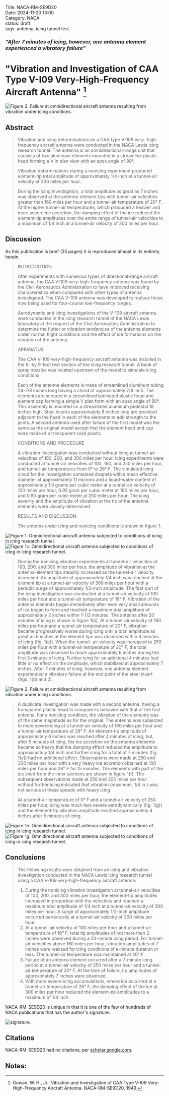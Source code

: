 Title: NACA-RM-SE9D20  
Date: 2024-11-20 13:00  
Category: NACA  
status: draft  
tags: antenna, icing tunnel test     

### _"After 7 minutes of icing, however, one antenna element experienced a vibratory failure"_  

# "Vibration and Investigation of CAA Type V-I09 Very-High-Frequency Aircraft Antenna" [^1]  

![Figure 2. Failure at omnidirectional aircraft antenna resulting from vibration under
icing conditions.](/images%2FNACA-RM-SE9D20%2FFigure%202.png)
 
## Abstract  
 
> Vibration and icing determinations on a CAA type V-109 very- 
high-frequency aircraft antenna were conducted in the NACA Lewis 
icing research tunnel. The antenna is an omnidirectional-range unit 
that consists of two aluminum elements mounted in a streamline 
plastic head forming a V in plan view with an apex angle of 80°.
> 
> Vibration determinations during a nonicing experiment produced 
element-tip total amplitude of approximately 1/4 inch at a tunnel-air 
velocity of 300 miles per hour.
> 
> During the icing investigation, a total amplitude as great as 
7 inches was observed at the antenna-element tips with tunnel-air 
velocities greater than 160 miles per hour and a tunnel-air temperature 
of 20° F. At the higher tunnel-air temperatures, which produced a 
heavier and more severe ice accretion, the damping effect of 
the ice reduced the element-tip amplitudes over the entire range of 
tunnel-air velocities to a maximum of 1/4 inch at a tunnel-air 
velocity of 300 miles per hour.

## Discussion  

As this publication is brief (25 pages) it is reproduced 
almost in its entirety herein. 

>INTRODUCTION
> 
> After experiments with numerous types of directional-range aircraft 
antenna, the CAA V-109 very-high-frequency antenna was
found by the Civil Aeronautics Administration to have improved
receiving characteristics when compared with other types of antenna
investigated. The CAA V-109 antenna was developed to replace those
now being used for four-course low-frequency ranges.
> 
> Aerodynamic and icing investigations of the V-109 aircraft
antenna. were conducted in the icing research tunnel of the NACA
Lewis laboratory at the request of the Civil Aeronautics Administration 
to determine the flutter or vibration tendencies of the
antenna elements under normal flight conditions and the effect of
ice formations on the vibration of the antenna.
> 
> APPARATUS
> 
> The CAA V-109 very-high-frequency aircraft antenna was
installed in the 6- by 9-foot test section of the icing research
tunnel. A bank of spray nozzles was located upstream of the model
to simulate icing conditions.
> 
> Each of the antenna elements is made of streamlined aluminum
tubing 24-7/8 inches long having a chord of approximately 7/8 inch.
The elements are secured in a streamlined laminated plastic head
and element cap forming a simple V plan form with an apex angle
of 80°. This assembly is mounted on a streamlined aluminum pedestal 
18 inches high. Steel inserts approximately 8 inches long
are provided adjacent to the head in each of the elements to add
strength to the joints. A second antenna used after failure of the
first model was the same as the original model except that the element 
head and cap were made of a transparent solid plastic.
> 
> CONDITIONS AND PROCEDURE
> 
> A vibration investigation was conducted without icing at
tunnel-air velocities of 100, 200, and 300 miles per hour. Icing
experiments were conducted at tunnel-air velocities of 100, 160,
and 250 miles per hour, and tunnel-air temperatures from 0° to
28° F. The simulated icing cloud for the investigation contained
droplets with a mean effective diameter of approximately 11 microns
and a liquid-water content of approximately 1.5 grams per cubic
meter at a tunnel-air velocity of 100 miles per hour, 0.95 gram
per cubic meter at 160 miles per hour, and 0.60 gram per cubic
meter at 250 miles per hour. The icing severity and the amplitude
of vibration at the tip of the antenna elements were visually
determined.
> 
> RESULTS AND DISCUSSION
> 
> The antenna under icing and nonicing conditions is shown in
figure 1.

![Figure 1. Omnidirectional aircraft antenna subjected to conditions of icing in icing research tunnel.](/images%2FNACA-RM-SE9D20%2FFigure%201.png)  
![Figure 1c. Omnidirectional aircraft antenna subjected to conditions of icing in icing research tunnel.](/images%2FNACA-RM-SE9D20%2FFigure%201c.png)  

>During the nonicing vibration experiments at tunnel-air velocities 
of 100, 200, and 300 miles per hour, the amplitude of vibration 
at the antenna-element tips steadily increased as the tunnel-air 
velocity increased. An amplitude of approximately 1/4 inch was
reached at the element tip at a tunnel-air velocity of 300 miles
per hour with a periodic surge of approximately 1/2-inch amplitude.
The first part of the icing investigation was conducted at a
tunnel-air velocity of 100 miles per hour and a tunnel-air temperature 
of 16° F. Vibration of the antenna elements began immediately
after even very small amounts of ice began to form and reached a
maximum total amplitude of approximately 2 inches within 1-1/2 minutes.
The antenna after 20 minutes of icing is shown in figure 1(b). At
a tunnel-air velocity of 160 miles per hour and a tunnel-air temperature 
of 20° F, vibration became progressively worse during icing
until a total amplitude as great as 6 inches at the element tips
was observed within 8 minutes of icing (fig. 1(c)). When the tunnel-
air velocity was increased to 250 miles per hour with a tunnel-air
temperature of 20° F, the total amplitude was observed to reach
approximately 6 inches during the first 3 minutes of icing. Further
icing for an additional 4 minutes had little or no effect on the
amplitude, which stabilized at approximately 7 inches. After 7 minutes 
of icing, however, one antenna element experienced a vibratory
failure at the end point of the steel insert (figs. 1(d) and 2).  

![Figure 2. Failure at omnidirectional aircraft antenna resulting from vibration under
icing conditions.](/images%2FNACA-RM-SE9D20%2FFigure%202.png)

>A duplicate investigation was made with a second antenna. having
a transparent plastic head to compare its behavior with that of the
first antenna. For a nonicing condition, the vibration of the elements 
was of the same magnitude as for the original. The antenna
was subjected to more severe icing at a tunnel-air velocity of
160 miles per hour and a tunnel-air temperature of 28° F. An
element-tip amplitude of approximately 6 inches was reached after
4 minutes of icing, but, after 5 minutes of icing, the ice accretion 
on the antenna elements became so heavy that the damping
effect reduced the amplitude to approximately 1/4 inch and further
icing for a total of 7 minutes (fig. 1(e)) had no additional effect.
Observations were made at 250 and 300 miles per hour with a
very heavy ice accretion obtained at 160 miles per hour and 26° F
for 15 minutes. The elements with part of the ice shed from the
inner sections are shown in figure 1(f). The subsequent observations
made at 250 and 300 miles per hour without further icing indicated
that vibration (maximum, 1/4 in.) was not serious at these speeds
with heavy icing.
> 
> At a tunnel-air temperature of 0° F and a tunnel-air velocity 
of 250 miles per hour, icing was much less severe aerodynamically 
(fig. 1(g)) and the element-tip vibration amplitude reached 
approximately 4 inches after 5 minutes of icing.

![Figure 1e. Omnidirectional aircraft antenna subjected to conditions of icing in icing research tunnel.](/images%2FNACA-RM-SE9D20%2FFigure%201e.png)  
![Figure 1g. Omnidirectional aircraft antenna subjected to conditions of icing in icing research tunnel.](/images%2FNACA-RM-SE9D20%2FFigure%201g.png)  

## Conclusions  

>The following results were obtained from an icing and vibration 
investigation conducted in the NACA Lewis icing research tunnel 
using a CAA V-109 very-high-frequency aircraft antenna:  
>1. During the nonicing vibration investigation at tunnel-air
velocities of 100, 200, and 300 miles per hour, the element-tip
amplitudes increased in proportion with the velocities and reached
a maximum total amplitude of 1/4 inch at a tunnel-air velocity of
300 miles per hour. A surge of approximately 1/2-inch amplitude
occurred periodically at a tunnel-air velocity of 300 miles per
hour.  
>2. At a tunnel-air velocity of 100 miles per hour and a tunnel-air 
temperature of 16° F, total tip amplitudes of not more than
2 inches were observed during a 20-minute icing period. For tunnel-air 
velocities above 160 miles per hour, vibration amplitudes of
7 inches were realized for icing conditions of a-minute duration or
leas. The tunnel-air temperature was maintained at 20° F.  
>3. Failure of an antenna element occurred after a 7-minute
icing period at a tunnel-air velocity of 250 miles per hour and a
tunnel-air temperature of 20° F. At the time of failure, tip
amplitudes of approximately 7 inches were observed.  
>4. With more severe icing accumulations, where ice occurred at
a tunnel-air temperature of 26° F, the damping effect of the ice at
300 miles per hour reduced the element-tip amplitudes to a maximum
of 1/4 inch.

NACA-RM-SE9D20 is unique in that it is one of the few of hundreds of NACA publications 
that has the author's signature:  

![signature.](/images%2FNACA-RM-SE9D20%2Fsignature.png)  

## Citations  

NACA-RM-SE9D20 had no citations, per [scholar.google.com](https://scholar.google.com/scholar?hl=en&as_sdt=0%2C48&q=NACA-RM-SE9D20&btnG=).  

## Notes:  

[^1]: Gowan, W. H., Jr.: Vibration and Investigation of CAA Type V-I09 Very-High-Frequency Aircraft Antenna. NACA-RM-SE9D20. 1949.  
